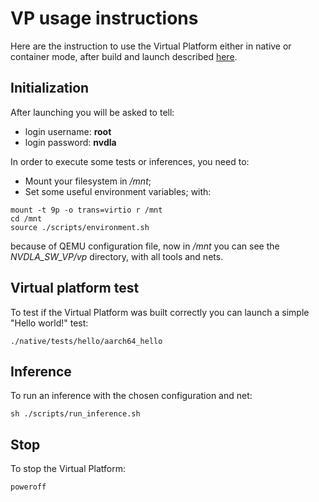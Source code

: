 # VP usage instructions
Here are the instruction to use the Virtual Platform either in native or container mode, after build and launch described [here](/vp/README.md).

## Initialization
After launching you will be asked to tell:
- login username: **root**
- login password: **nvdla**

In order to execute some tests or inferences, you need to:
- Mount your filesystem in */mnt*;
- Set some useful environment variables;
with:
```
mount -t 9p -o trans=virtio r /mnt
cd /mnt
source ./scripts/environment.sh
```
because of QEMU configuration file, now in */mnt* you can see the *NVDLA_SW_VP/vp* directory, with all tools and nets.

## Virtual platform test
To test if the Virtual Platform was built correctly you can launch a simple "Hello world!" test:
```
./native/tests/hello/aarch64_hello
```

## Inference
To run an inference with the chosen configuration and net:
```
sh ./scripts/run_inference.sh
```

## Stop
To stop the Virtual Platform:
```
poweroff
```